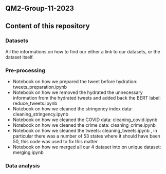 ## QM2-Group-11-2023
## Content of this repository

### Datasets
All the informations on how to find our either a link to our datasets, or the dataset itself.


### Pre-processing
* Notebook on how we prepared the tweet before hydration: tweets_preparation.ipynb
* Notebook on how we removed the hydrated the unnecessary information from the hydrated tweets and added back the BERT label: reduce_tweets.ipynb
* Notebook on how we cleaned the stringency index data: cleaning_stringency.ipynb
* Notebook on how we cleaned the COVID data: cleaning_covid.ipynb
* Notebook on how we cleaned the crime data: cleaning_crime.ipynb
* Notebook on how we cleaned the tweets: cleaning_tweets.ipynb , in particular there was a number of 53 states where it should have been 50, this code was used to fix this matter
* Notebook on how we merged all our 4 dataset into on unique dataset: merging.ipynb


### Data analysis

